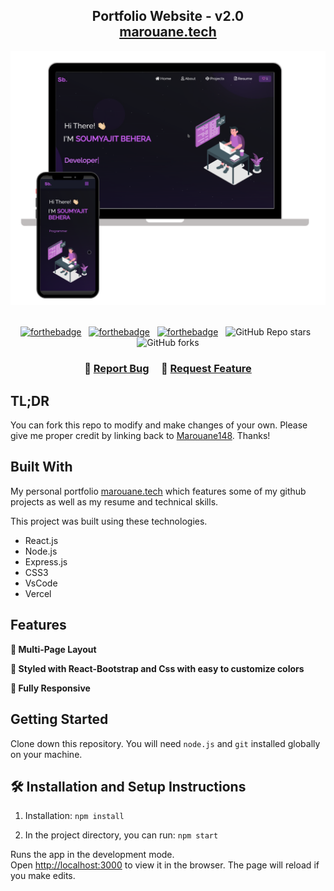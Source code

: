 <h2 align="center">
  Portfolio Website - v2.0<br/>
  <a href="https://marouane.vercel.app/" target="_blank">marouane.tech</a>
</h2>
<div align="center">
  <img alt="Demo" src="./Images/readme-img1.png" />
</div>

<br/>

<center>

[![forthebadge](https://forthebadge.com/images/badges/built-with-love.svg)](https://forthebadge.com) &nbsp;
[![forthebadge](https://forthebadge.com/images/badges/made-with-javascript.svg)](https://forthebadge.com) &nbsp;
[![forthebadge](https://forthebadge.com/images/badges/open-source.svg)](https://forthebadge.com) &nbsp;
![GitHub Repo stars](https://img.shields.io/github/stars/Marouane148/Portfolio?color=red&logo=github&style=for-the-badge) &nbsp;
![GitHub forks](https://img.shields.io/github/forks/Marouane148/Portfolio?color=red&logo=github&style=for-the-badge)

</center>

<h3 align="center">
    🔹
    <a href="https://github.com/Marouane148/Portfolio/issues">Report Bug</a> &nbsp; &nbsp;
    🔹
    <a href="https://github.com/Marouane148/Portfolio/issues">Request Feature</a>
</h3>

## TL;DR

You can fork this repo to modify and make changes of your own. Please give me proper credit by linking back to [Marouane148](https://github.com/Marouane148/Portfolio). Thanks!

## Built With

My personal portfolio <a href="https://marouane.vercel.app/" target="_blank">marouane.tech</a> which features some of my github projects as well as my resume and technical skills.<br/>

This project was built using these technologies.

- React.js
- Node.js
- Express.js
- CSS3
- VsCode
- Vercel

## Features

**📖 Multi-Page Layout**

**🎨 Styled with React-Bootstrap and Css with easy to customize colors**

**📱 Fully Responsive**

## Getting Started

Clone down this repository. You will need `node.js` and `git` installed globally on your machine.

## 🛠 Installation and Setup Instructions

1. Installation: `npm install`

2. In the project directory, you can run: `npm start`

Runs the app in the development mode.\
Open [http://localhost:3000](http://localhost:3000) to view it in the browser.
The page will reload if you make edits.

